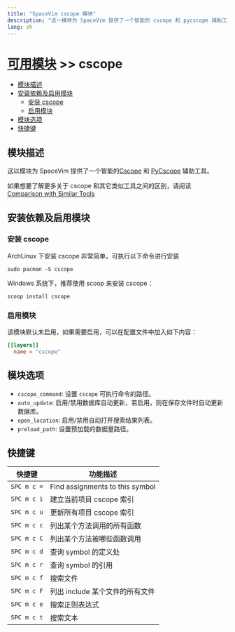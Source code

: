 ```yaml
---
title: "SpaceVim cscope 模块"
description: "这一模块为 SpaceVim 提供了一个智能的 cscope 和 pycscope 辅助工具，可以快速调用 cscope 常用命令。"
lang: zh
---
```


# [可用模块](../) >> cscope

<!-- vim-markdown-toc GFM -->

- [模块描述](#模块描述)
- [安装依赖及启用模块](#安装依赖及启用模块)
  - [安装 cscope](#安装-cscope)
  - [启用模块](#启用模块)
- [模块选项](#模块选项)
- [快捷键](#快捷键)

<!-- vim-markdown-toc -->

## 模块描述

这以模块为 SpaceVim 提供了一个智能的[Cscope](http://cscope.sourceforge.net/) 和 [PyCscope](https://github.com/portante/pycscope) 辅助工具。

如果想要了解更多关于 cscope 和其它类似工具之间的区别，请阅读 [Comparison with Similar Tools](https://github.com/oracle/opengrok/wiki/Comparison-with-Similar-Tools)

## 安装依赖及启用模块

### 安装 cscope

ArchLinux 下安装 cscope 非常简单，可执行以下命令进行安装

```shell
sudo pacman -S cscope
```

Windows 系统下，推荐使用 scoop 来安装 cscope：

```
scoop install cscope
```

### 启用模块

该模块默认未启用，如果需要启用，可以在配置文件中加入如下内容：

```toml
[[layers]]
  name = "cscope"
```

## 模块选项

- `cscope_command`: 设置 `cscope` 可执行命令的路径。
- `auto_update`: 启用/禁用数据库自动更新，若启用，则在保存文件时自动更新数据库。
- `open_location`: 启用/禁用自动打开搜索结果列表。
- `preload_path`: 设置预加载的数据量路径。

## 快捷键

| 快捷键      | 功能描述                        |
| ----------- | ------------------------------- |
| `SPC m c =` | Find assignments to this symbol |
| `SPC m c i` | 建立当前项目 cscope 索引        |
| `SPC m c u` | 更新所有项目 cscope 索引        |
| `SPC m c c` | 列出某个方法调用的所有函数      |
| `SPC m c C` | 列出某个方法被哪些函数调用      |
| `SPC m c d` | 查询 symbol 的定义处            |
| `SPC m c r` | 查询 symbol 的引用              |
| `SPC m c f` | 搜索文件                        |
| `SPC m c F` | 列出 include 某个文件的所有文件 |
| `SPC m c e` | 搜索正则表达式                  |
| `SPC m c t` | 搜索文本                        |
